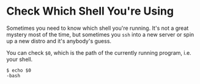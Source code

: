 # Check Which Shell You're Using

Sometimes you need to know which shell you're running. It's not a great mystery
most of the time, but sometimes you `ssh` into a new server or spin up a new
distro and it's anybody's guess.

You can check `$0`, which is the path of the currently running program, i.e.
your shell.

``` shell
$ echo $0
-bash
```
